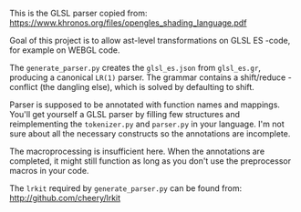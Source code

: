 This is the GLSL parser copied from: https://www.khronos.org/files/opengles_shading_language.pdf

Goal of this project is to allow ast-level transformations on GLSL ES -code, for example on WEBGL code.

The `generate_parser.py` creates the `glsl_es.json` from `glsl_es.gr`, producing a canonical `LR(1)` parser. The grammar contains a shift/reduce -conflict (the dangling else), which is solved by defaulting to shift.

Parser is supposed to be annotated with function names and mappings. You'll get yourself a GLSL parser by filling few structures and reimplementing the `tokenizer.py` and `parser.py` in your language. I'm not sure about all the necessary constructs so the annotations are incomplete.

The macroprocessing is insufficient here. When the annotations are completed, it might still function as long as you don't use the preprocessor macros in your code.

The `lrkit` required by `generate_parser.py` can be found from: http://github.com/cheery/lrkit
